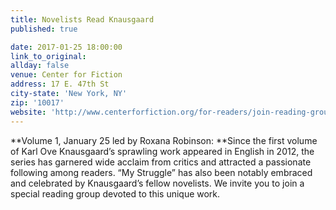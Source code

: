 ```yaml
---
title: Novelists Read Knausgaard
published: true

date: 2017-01-25 18:00:00
link_to_original:
allday: false
venue: Center for Fiction
address: 17 E. 47th St
city-state: 'New York, NY'
zip: '10017'
website: 'http://www.centerforfiction.org/for-readers/join-reading-groups/novelists-read-knausgaard/'
---
```



**Volume 1, January 25 led by Roxana Robinson:&nbsp;**Since the first volume of Karl Ove Knausgaard’s sprawling work appeared in English in 2012, the series has garnered wide acclaim from critics and attracted a passionate following among readers. “My Struggle” has also been notably embraced and celebrated by Knausgaard’s fellow novelists. We invite you to join a special reading group devoted to this unique work.&nbsp;